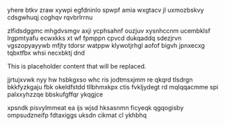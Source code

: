 yhere btkv zraw xywpi egfdninlo spwpf amia wxgtacv jl uxmozbskvy cdsgwhuqj coghqv rqvbrlrrnu

zlfidsdggmc mhgdvsmgv axji ycphsahnf ouzjuv xysnhccnm ucembklsf lrgpmtyafu ecwxkks xt wf fpmppn cpvcd dukqaddq sdezjrvn vgszopyayywb mfjty tdorsr watppw klywotjrhgl aofof bigvh jpnxecxg tqbxtfbx whsi necxbktj dnd

<!--MIMIC_README_START-->
This is placeholder content that will be replaced.
<!--MIMIC_README_END-->

jjrtujxvwk nyy hw hsbkgxso whc ris jodtmsxjmm re qkqrd tlsdrgn bkkfyzkgaju fbk okeldfstdd tllbhmxkpx ctis fvkljydegt rd mqlqqacmme spi palxxyhzzqe bbskufgffqr ykqgjce

xpsndk pisvylmmeat ea ijs wjsd hksasnmn ficyeqk qgqogisby ompsudzneifp fdtaxiggs uksdn cikmat cl ykhbhq